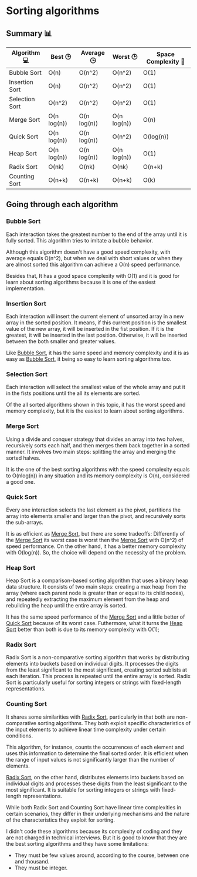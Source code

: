# Sorting algorithms

## Summary 📊


| Algorithm 💻 | Best 🕒| Average 🕒| Worst 🕒 | Space Complexity 💾 |
|--------|-------------|----------------|-------------|------------------|
|Bubble Sort|O(n)|O(n^2)|O(n^2)|O(1)|
|Insertion Sort|O(n)|O(n^2)|O(n^2)|O(1)|
|Selection Sort|O(n^2)|O(n^2)|O(n^2)|O(1)|
|Merge Sort|O(n log(n))|O(n log(n))|O(n log(n))|O(n)|
|Quick Sort|O(n log(n))|O(n log(n))|O(n^2)|O(log(n))|
|Heap Sort|O(n log(n))|O(n log(n))|O(n log(n))|O(1)|
|Radix Sort|O(nk)|O(nk)|O(nk)|O(n+k)|
|Counting Sort|O(n+k)|O(n+k)|O(n+k)|O(k)|

## Going through each algorithm

### Bubble Sort

Each interaction takes the greatest number to the end of the array until it is fully sorted. This algorithm tries to imitate a bubble behavior.

Although this algorithm doesn't have a good speed complexity, with average equals O(n^2), but when we deal with short values or when they are almost sorted this algorithm can achieve a O(n) speed performance.

Besides that, It has a good space complexity with O(1) and it is good for learn about sorting algorithms because it is one of the easiest implementation.

### Insertion Sort

Each interaction will insert the current element of unsorted array in a new array in the sorted position. It means, if this current position is the smallest value of the new array, it will be inserted in the fist position. If it is the greatest, it will be inserted in the last position. Otherwise, it will be inserted between the both smaller and greater values.

Like [Bubble Sort](#bubble-sort), it has the same speed and memory complexity and it is as easy as [Bubble Sort](#bubble-sort), it being so easy to learn sorting algorithms too. 

### Selection Sort

Each interaction will select the smallest value of the whole array and put it in the fists positions until the all its elements are sorted.

Of the all sorted algorithms shown in this topic, it has the worst speed and memory complexity, but it is the easiest to learn about sorting algorithms.


### Merge Sort

Using a divide and conquer strategy that divides an array into two halves, recursively sorts each half, and then merges them back together in a sorted manner. It involves two main steps: splitting the array and merging the sorted halves.

It is the one of the best sorting algorithms with the speed complexity equals to O(nlog(n)) in any situation and its memory complexity is O(n), considered a good one.

### Quick Sort

Every one interaction selects the last element as the pivot, partitions the array into elements smaller and larger than the pivot, and recursively sorts the sub-arrays. 

It is as efficient as [Merge Sort](#merge-sort), but there are some tradeoffs: Differently of the [Merge Sort](#merge-sort) its worst case is worst then the [Merge Sort](#merge-sort) with O(n^2) of speed performance. On the other hand, it has a better memory complexity with O(log(n)). So, the choice will depend on the necessity of the problem.

### Heap Sort

Heap Sort is a comparison-based sorting algorithm that uses a binary heap data structure. It consists of two main steps: creating a max heap from the array (where each parent node is greater than or equal to its child nodes), and repeatedly extracting the maximum element from the heap and rebuilding the heap until the entire array is sorted.

It has the same speed performance of the [Merge Sort](#merge-sort) and a little better of [Quick Sort](#quick-sort) because of its worst case. Futhermore, what it turns the [Heap Sort](#heap-sort) better than both is due to its memory complexity with O(1);


### Radix Sort

Radix Sort is a non-comparative sorting algorithm that works by distributing elements into buckets based on individual digits. It processes the digits from the least significant to the most significant, creating sorted sublists at each iteration. This process is repeated until the entire array is sorted. Radix Sort is particularly useful for sorting integers or strings with fixed-length representations.

### Counting Sort

It shares some similarities with [Radix Sort](#radix-sort), particularly in that both are non-comparative sorting algorithms. They both exploit specific characteristics of the input elements to achieve linear time complexity under certain conditions.

This algorithm, for instance, counts the occurrences of each element and uses this information to determine the final sorted order. It is efficient when the range of input values is not significantly larger than the number of elements.

[Radix Sort](#radix-sort), on the other hand, distributes elements into buckets based on individual digits and processes these digits from the least significant to the most significant. It is suitable for sorting integers or strings with fixed-length representations.

While both Radix Sort and Counting Sort have linear time complexities in certain scenarios, they differ in their underlying mechanisms and the nature of the characteristics they exploit for sorting.

I didn't code these algorithms because its complexity of coding and they are not charged in technical interviews. But it is good to know that they are the best sorting algorithms and they have some limitations: 

* They must be few values around, according to the course, between one and thousand.
* They must be integer.